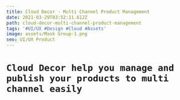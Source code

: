 ```yaml
---
title: Cloud Decor - Multi Channel Product Management
date: 2021-03-29T03:52:11.612Z
path: cloud-decor-multi-channel-product-management
tags: '#UI/UX #Design #Cloud #Assets'
image: assets/Mask Group-1.png
seo: UI/UX Product
---
```

# `Cloud Decor help you manage and publish your products to multi channel easily`

